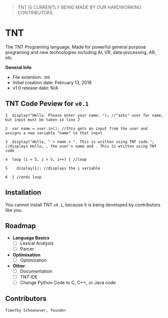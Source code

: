 > TNT IS CURRENTLY BEING MADE BY OUR HARDWORKING CONTRIBUTORS.
# TNT
The TNT Programing language. Made for powerful general purpose programing and new technologies including AI, VR, data processing, AR, etc.

**General Info**

- File extention: .tnt
- Initial creation date: February 13, 2018
- v1.0 release date: N/A

## TNT Code Peview for `v0.1`

```
1  display("Hello. Please enter your name: "); //"asks" user for name, but input must be taken in line 2

2  var name = user.in(); //this gets an input from the user and assigns a new variable "name" to that input

3  display("Hello, " + name + ". This is written using TNT code."; //displays Hello, , the user's name and . This is written using TNT code

4  loop (i = 5, i < 5, i++) { //loop

5    display(i); //displays the i variable

6  } //ends loop
```

## Installation
You cannot install TNT `v0.1`, because it is being developed by contributors like you.

## Roadmap
- **Language Basics**
  - [ ] Lexical Analysis
  - [ ] Parcer

- **Optimisation**
  - [ ] Optimization

- **Other**
  - [ ] Documentation
  - [ ] TNT IDE
  - [ ] Change Python Code to C, C++, or Java code

## Contributors

```
Timothy Schoonover, founder
```
